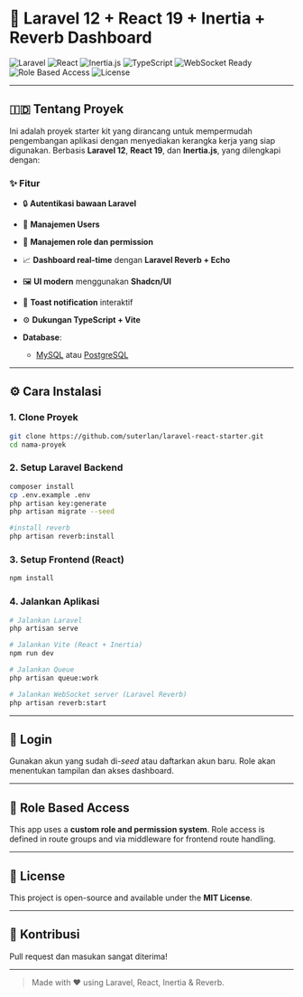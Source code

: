 # 🚀 Laravel 12 + React 19 + Inertia + Reverb Dashboard

![Laravel](https://img.shields.io/badge/Laravel-12.x-red)
![React](https://img.shields.io/badge/React-19-blue)
![Inertia.js](https://img.shields.io/badge/Inertia-2.x-purple)
![TypeScript](https://img.shields.io/badge/TypeScript-Enabled-3178c6?logo=typescript)
![WebSocket Ready](https://img.shields.io/badge/WebSocket-Ready-brightgreen)
![Role Based Access](https://img.shields.io/badge/Role--Permission-Custom-orange)
![License](https://img.shields.io/badge/license-MIT-green)

---

## 🇮🇩 Tentang Proyek

Ini adalah proyek starter kit yang dirancang untuk mempermudah pengembangan aplikasi dengan menyediakan kerangka kerja yang siap digunakan. Berbasis **Laravel 12**, **React 19**, dan **Inertia.js**, yang dilengkapi dengan:

### ✨ Fitur

- 🔒 **Autentikasi bawaan Laravel**
- 🤵 **Manajemen Users**
- 🧠 **Manajemen role dan permission**
- 📈 **Dashboard real-time** dengan **Laravel Reverb + Echo**
- 🖼️ **UI modern** menggunakan **Shadcn/UI**
- 📢 **Toast notification** interaktif
- ⚙️ **Dukungan TypeScript + Vite**

- **Database**:
    - [MySQL](https://www.mysql.com/) atau [PostgreSQL](https://www.postgresql.org/)

---

## ⚙️ Cara Instalasi

### 1. Clone Proyek

```bash
git clone https://github.com/suterlan/laravel-react-starter.git
cd nama-proyek
```

### 2. Setup Laravel Backend

```bash
composer install
cp .env.example .env
php artisan key:generate
php artisan migrate --seed

#install reverb
php artisan reverb:install
```

### 3. Setup Frontend (React)

```bash
npm install
```

### 4. Jalankan Aplikasi

```bash
# Jalankan Laravel
php artisan serve

# Jalankan Vite (React + Inertia)
npm run dev

# Jalankan Queue
php artisan queue:work

# Jalankan WebSocket server (Laravel Reverb)
php artisan reverb:start
```

---

## 🔑 Login

Gunakan akun yang sudah di-_seed_ atau daftarkan akun baru. Role akan menentukan tampilan dan akses dashboard.

---

## 🔐 Role Based Access

This app uses a **custom role and permission system**. Role access is defined in route groups and via middleware for frontend route handling.

---

## 📄 License

This project is open-source and available under the **MIT License**.

---

## 🙌 Kontribusi

Pull request dan masukan sangat diterima!

---

> Made with ❤️ using Laravel, React, Inertia & Reverb.
